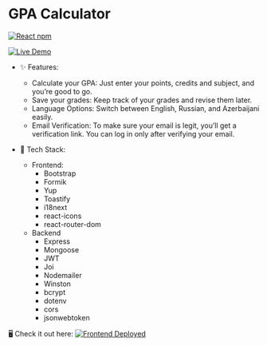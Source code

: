 # GPA Calculator

[![React npm](https://img.shields.io/badge/react-18.2.0-%23f1e05a?logo=React)](https://www.npmjs.com/package/react/v/18.2.0)

[![Live Demo](https://img.shields.io/badge/Live-Demo-brightgreen?style=flat-square)](https://uomgcalculator.netlify.app/)

* ✨ Features:
    * Calculate your GPA: Just enter your points, credits and subject, and you’re good to go.
    * Save your grades: Keep track of your grades and revise them later.
    * Language Options: Switch between English, Russian, and Azerbaijani easily.
    * Email Verification: To make sure your email is legit, you’ll get a verification link. You can log in only after verifying your email.
    
* 🚀 Tech Stack:
    * Frontend:
        * Bootstrap
        * Formik
        * Yup
        * Toastify
        * i18next
        * react-icons
        * react-router-dom
    * Backend
        * Express
        * Mongoose
        * JWT
        * Joi
        * Nodemailer
        * Winston
        * bcrypt
        * dotenv
        * cors
        * jsonwebtoken


🖥️ Check it out here:
[![Frontend Deployed](https://img.shields.io/badge/Frontend-Deployed-brightgreen?style=flat-square)](https://uomgcalculator.netlify.app/)

